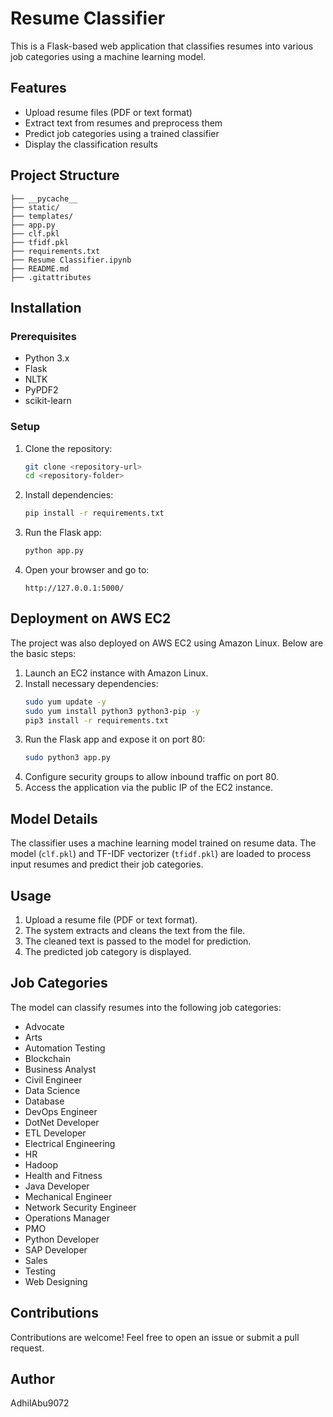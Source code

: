 # Resume Classifier

This is a Flask-based web application that classifies resumes into various job categories using a machine learning model.

## Features
- Upload resume files (PDF or text format)
- Extract text from resumes and preprocess them
- Predict job categories using a trained classifier
- Display the classification results

## Project Structure
```
├── __pycache__
├── static/
├── templates/
├── app.py
├── clf.pkl
├── tfidf.pkl
├── requirements.txt
├── Resume Classifier.ipynb
├── README.md
├── .gitattributes
```

## Installation
### Prerequisites
- Python 3.x
- Flask
- NLTK
- PyPDF2
- scikit-learn

### Setup
1. Clone the repository:
   ```sh
   git clone <repository-url>
   cd <repository-folder>
   ```
2. Install dependencies:
   ```sh
   pip install -r requirements.txt
   ```
3. Run the Flask app:
   ```sh
   python app.py
   ```
4. Open your browser and go to:
   ```
   http://127.0.0.1:5000/
   ```

## Deployment on AWS EC2
The project was also deployed on AWS EC2 using Amazon Linux. Below are the basic steps:

1. Launch an EC2 instance with Amazon Linux.
2. Install necessary dependencies:
   ```sh
   sudo yum update -y
   sudo yum install python3 python3-pip -y
   pip3 install -r requirements.txt
   ```
3. Run the Flask app and expose it on port 80:
   ```sh
   sudo python3 app.py
   ```
4. Configure security groups to allow inbound traffic on port 80.
5. Access the application via the public IP of the EC2 instance.

## Model Details
The classifier uses a machine learning model trained on resume data. The model (`clf.pkl`) and TF-IDF vectorizer (`tfidf.pkl`) are loaded to process input resumes and predict their job categories.

## Usage
1. Upload a resume file (PDF or text format).
2. The system extracts and cleans the text from the file.
3. The cleaned text is passed to the model for prediction.
4. The predicted job category is displayed.

## Job Categories
The model can classify resumes into the following job categories:
- Advocate
- Arts
- Automation Testing
- Blockchain
- Business Analyst
- Civil Engineer
- Data Science
- Database
- DevOps Engineer
- DotNet Developer
- ETL Developer
- Electrical Engineering
- HR
- Hadoop
- Health and Fitness
- Java Developer
- Mechanical Engineer
- Network Security Engineer
- Operations Manager
- PMO
- Python Developer
- SAP Developer
- Sales
- Testing
- Web Designing


## Contributions
Contributions are welcome! Feel free to open an issue or submit a pull request.

## Author
AdhilAbu9072

